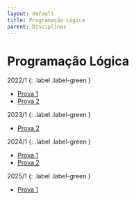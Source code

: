 ```yaml
---
layout: default
title: Programação Lógica
parent: Disciplinas
---
```


# Programação Lógica

2022/1
{: .label .label-green }

- [Prova 1](2022/1/prova1.pdf)
- [Prova 2](2022/1/prova2.pdf)

2023/1
{: .label .label-green }

- [Prova 2](2023/1/prova2.pdf)

2024/1
{: .label .label-green }

- [Prova 1](2024/1/prova1.pdf)
- [Prova 2](2024/1/prova2.pdf)

2025/1
{: .label .label-green }

- [Prova 1](2025/1/prova1.pdf)
